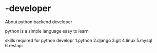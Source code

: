 # -developer
About python backend developer

python is a simple language easy to learn

skills required for python developr
1.python
2.django
3.git
4.linux
5.mysql
6.restapi
